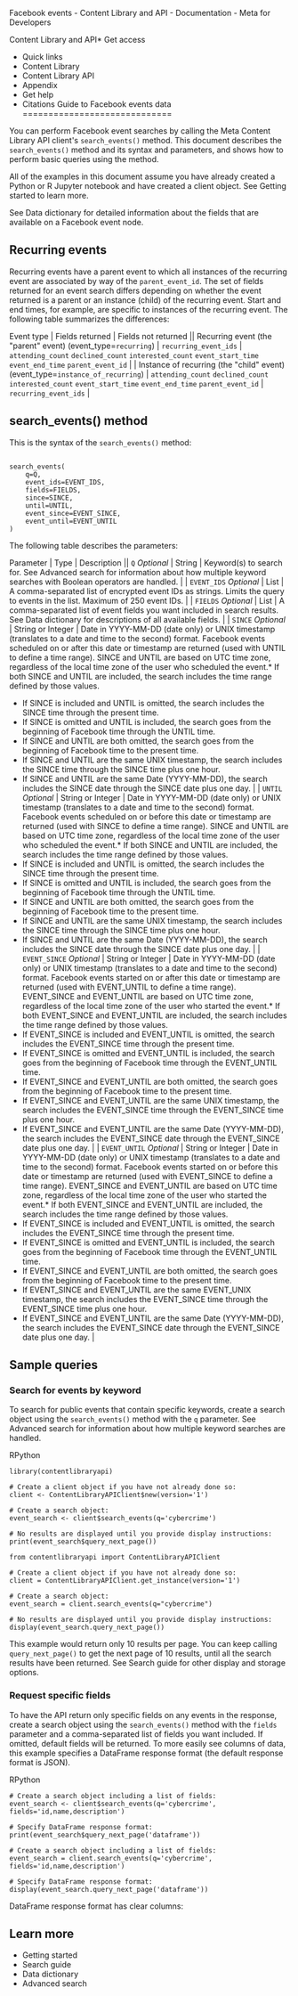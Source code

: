 
Facebook events - Content Library and API - Documentation - Meta for Developers










Content Library and API* Get access
* Quick links
* Content Library
* Content Library API
* Appendix
* Get help
* Citations
Guide to Facebook events data
=============================


You can perform Facebook event searches by calling the Meta Content Library API client's `search_events()` method. This document describes the `search_events()` method and its syntax and parameters, and shows how to perform basic queries using the method.


All of the examples in this document assume you have already created a Python or R Jupyter notebook and have created a client object. See Getting started to learn more.


See Data dictionary for detailed information about the fields that are available on a Facebook event node.


Recurring events
----------------


Recurring events have a parent event to which all instances of the recurring event are associated by way of the `parent_event_id`. The set of fields returned for an event search differs depending on whether the event returned is a parent or an instance (child) of the recurring event. Start and end times, for example, are specific to instances of the recurring event. The following table summarizes the differences:




 Event type | Fields returned | Fields not returned || Recurring event (the "parent" event)
(event\_type=`recurring`) | `recurring_event_ids` | `attending_count`
`declined_count`
`interested_count`
`event_start_time`
`event_end_time`
`parent_event_id` |
| Instance of recurring (the "child" event)
(event\_type=`instance_of_recurring`) | `attending_count`
`declined_count`
`interested_count`
`event_start_time`
`event_end_time`
`parent_event_id` | `recurring_event_ids` |

search\_events() method
-----------------------


This is the syntax of the `search_events()` method:



```

search_events(
    q=Q,
    event_ids=EVENT_IDS,
    fields=FIELDS,
    since=SINCE,
    until=UNTIL,
    event_since=EVENT_SINCE,
    event_until=EVENT_UNTIL  
)
```
The following table describes the parameters:




 
 Parameter
  | 
 Type
  | 
 Description
  || `Q`
*Optional* | String | Keyword(s) to search for. See Advanced search for information about how multiple keyword searches with Boolean operators are handled. |
| `EVENT_IDS`
*Optional* | List | A comma-separated list of encrypted event IDs as strings. Limits the query to events in the list. Maximum of 250 event IDs. |
| `FIELDS`
*Optional* | List | A comma-separated list of event fields you want included in search results. See Data dictionary for descriptions of all available fields. |
| `SINCE`
*Optional* | String or Integer | Date in YYYY-MM-DD (date only) or UNIX timestamp (translates to a date and time to the second) format. Facebook events scheduled on or after this date or timestamp are returned (used with UNTIL to define a time range). SINCE and UNTIL are based on UTC time zone, regardless of the local time zone of the user who scheduled the event.* If both SINCE and UNTIL are included, the search includes the time range defined by those values.
* If SINCE is included and UNTIL is omitted, the search includes the SINCE time through the present time.
* If SINCE is omitted and UNTIL is included, the search goes from the beginning of Facebook time through the UNTIL time.
* If SINCE and UNTIL are both omitted, the search goes from the beginning of Facebook time to the present time.
* If SINCE and UNTIL are the same UNIX timestamp, the search includes the SINCE time through the SINCE time plus one hour.
* If SINCE and UNTIL are the same Date (YYYY-MM-DD), the search includes the SINCE date through the SINCE date plus one day.
 |
| `UNTIL`
*Optional* | String or Integer | Date in YYYY-MM-DD (date only) or UNIX timestamp (translates to a date and time to the second) format. Facebook events scheduled on or before this date or timestamp are returned (used with SINCE to define a time range). SINCE and UNTIL are based on UTC time zone, regardless of the local time zone of the user who scheduled the event.* If both SINCE and UNTIL are included, the search includes the time range defined by those values.
* If SINCE is included and UNTIL is omitted, the search includes the SINCE time through the present time.
* If SINCE is omitted and UNTIL is included, the search goes from the beginning of Facebook time through the UNTIL time.
* If SINCE and UNTIL are both omitted, the search goes from the beginning of Facebook time to the present time.
* If SINCE and UNTIL are the same UNIX timestamp, the search includes the SINCE time through the SINCE time plus one hour.
* If SINCE and UNTIL are the same Date (YYYY-MM-DD), the search includes the SINCE date through the SINCE date plus one day.
 |
| `EVENT_SINCE`
*Optional* | String or Integer | Date in YYYY-MM-DD (date only) or UNIX timestamp (translates to a date and time to the second) format. Facebook events started on or after this date or timestamp are returned (used with EVENT\_UNTIL to define a time range). EVENT\_SINCE and EVENT\_UNTIL are based on UTC time zone, regardless of the local time zone of the user who started the event.* If both EVENT\_SINCE and EVENT\_UNTIL are included, the search includes the time range defined by those values.
* If EVENT\_SINCE is included and EVENT\_UNTIL is omitted, the search includes the EVENT\_SINCE time through the present time.
* If EVENT\_SINCE is omitted and EVENT\_UNTIL is included, the search goes from the beginning of Facebook time through the EVENT\_UNTIL time.
* If EVENT\_SINCE and EVENT\_UNTIL are both omitted, the search goes from the beginning of Facebook time to the present time.
* If EVENT\_SINCE and EVENT\_UNTIL are the same UNIX timestamp, the search includes the EVENT\_SINCE time through the EVENT\_SINCE time plus one hour.
* If EVENT\_SINCE and EVENT\_UNTIL are the same Date (YYYY-MM-DD), the search includes the EVENT\_SINCE date through the EVENT\_SINCE date plus one day.
 |
| `EVENT_UNTIL`
*Optional* | String or Integer | Date in YYYY-MM-DD (date only) or UNIX timestamp (translates to a date and time to the second) format. Facebook events started on or before this date or timestamp are returned (used with EVENT\_SINCE to define a time range). EVENT\_SINCE and EVENT\_UNTIL are based on UTC time zone, regardless of the local time zone of the user who started the event.* If both EVENT\_SINCE and EVENT\_UNTIL are included, the search includes the time range defined by those values.
* If EVENT\_SINCE is included and EVENT\_UNTIL is omitted, the search includes the EVENT\_SINCE time through the present time.
* If EVENT\_SINCE is omitted and EVENT\_UNTIL is included, the search goes from the beginning of Facebook time through the EVENT\_UNTIL time.
* If EVENT\_SINCE and EVENT\_UNTIL are both omitted, the search goes from the beginning of Facebook time to the present time.
* If EVENT\_SINCE and EVENT\_UNTIL are the same EVENT\_UNIX timestamp, the search includes the EVENT\_SINCE time through the EVENT\_SINCE time plus one hour.
* If EVENT\_SINCE and EVENT\_UNTIL are the same Date (YYYY-MM-DD), the search includes the EVENT\_SINCE date through the EVENT\_SINCE date plus one day.
 |

Sample queries
--------------


### Search for events by keyword


To search for public events that contain specific keywords, create a search object using the `search_events()` method with the `q` parameter. See Advanced search for information about how multiple keyword searches are handled.


RPython
```
library(contentlibraryapi)
        
# Create a client object if you have not already done so:
client <- ContentLibraryAPIClient$new(version='1')
        
# Create a search object:        
event_search <- client$search_events(q='cybercrime')
        
# No results are displayed until you provide display instructions:        
print(event_search$query_next_page())
```

```
from contentlibraryapi import ContentLibraryAPIClient

# Create a client object if you have not already done so:
client = ContentLibraryAPIClient.get_instance(version='1')

# Create a search object:
event_search = client.search_events(q="cybercrime")
        
# No results are displayed until you provide display instructions:
display(event_search.query_next_page())
```
This example would return only 10 results per page. You can keep calling `query_next_page()` to get the next page of 10 results, until all the search results have been returned. See Search guide for other display and storage options.


### Request specific fields


To have the API return only specific fields on any events in the response, create a search object using the `search_events()` method with the `fields` parameter and a comma-separated list of fields you want included. If omitted, default fields will be returned. To more easily see columns of data, this example specifies a DataFrame response format (the default response format is JSON).


RPython
```
# Create a search object including a list of fields:
event_search <- client$search_events(q='cybercrime', fields='id,name,description')        

# Specify DataFrame response format:       
print(event_search$query_next_page('dataframe'))
```

```
# Create a search object including a list of fields:
event_search = client.search_events(q='cybercrime', fields='id,name,description')

# Specify DataFrame response format:        
display(event_search.query_next_page('dataframe'))
```
DataFrame response format has clear columns:


Learn more
----------


* Getting started
* Search guide
* Data dictionary
* Advanced search


































 
